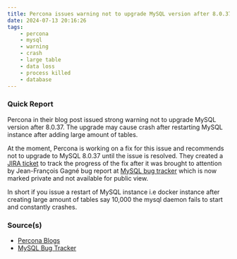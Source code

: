 ```yaml
---
title: Percona issues warning not to upgrade MySQL version after 8.0.37
date: 2024-07-13 20:16:26
tags:
    - percona
    - mysql
    - warning
    - crash
    - large table
    - data loss
    - process killed
    - database
---
```


### Quick Report

Percona in their blog post issued strong warning not to upgrade MySQL version after 8.0.37. The upgrade may cause crash after restarting MySQL instance after adding large amount of tables.

At the moment, Percona is working on a fix for this issue and recommends not to upgrade to MySQL 8.0.37 until the issue is resolved. They created a [JIRA ticket][def] to track the progress of the fix after it was brought to attention by Jean-François Gagné bug report at [MySQL bug tracker][def2] which is now marked private and not available for public view.

In short if you issue a restart of MySQL instance i.e docker instance after creating large amount of tables say 10,000 the mysql daemon fails to start and constantly crashes.

### Source(s)

- [Percona Blogs][def]
- [MySQL Bug Tracker][def2]

[def]: https://perconadev.atlassian.net/browse/PS-9306
[def2]: https://bugs.mysql.com/bug.php?id=115517